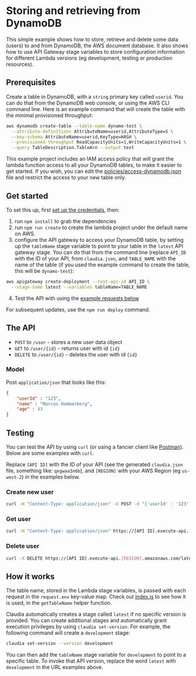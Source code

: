 # Storing and retrieving from DynamoDB 

This simple example shows how to store, retrieve and delete some data (users) to and from DynamoDB, the AWS document database. It also shows how to use API Gateway stage variables to store configuration information for different Lambda versions (eg development, testing or production resources).

## Prerequisites

Create a table in DynamoDB, with a `string` primary key called `userid`. You can do that from the DynamoDB web console, or using the AWS CLI command line. Here is an example command that will create the table with the minimal provisioned throughput:

```bash
aws dynamodb create-table --table-name dynamo-test \
  --attribute-definitions AttributeName=userid,AttributeType=S \
  --key-schema AttributeName=userid,KeyType=HASH \
  --provisioned-throughput ReadCapacityUnits=1,WriteCapacityUnits=1 \
  --query TableDescription.TableArn --output text
```

This example project includes an IAM access policy that will grant the lambda function access to all your DynamoDB tables, to make it easier to get started. If you wish, you can edit the [policies/access-dynamodb.json](policies/access-dynamodb.json) file and restrict the access to your new table only.

## Get started

To set this up, first [set up the credentials](https://github.com/claudiajs/claudia/blob/master/getting_started.md#configuring-access-credentials), then: 

1. run `npm install` to grab the dependencies
2. run `npm run create` to create the lambda project under the default name on AWS. 
3. configure the API gateway to access your DynamoDB table, by setting up the `tableName` stage variable to point to your table in the `latest` API gateway stage. You can do that from the command line (replace `API_ID` with the ID of your API, from `claudia.json`, and `TABLE_NAME` with the name of the table (if you used the example command to create the table, this will be `dynamo-test`):

  ```bash 
  aws apigateway create-deployment --rest-api-id API_ID \
    --stage-name latest --variables tableName=TABLE_NAME
  ```

4. Test the API with using the [example requests below](#testing)

For subsequent updates, use the `npm run deploy` command.

## The API

* `POST` to `/user` - stores a new user data object
* `GET` to `/user/{id}` - returns user with id `{id}`
* `DELETE` to `/user/{id}` - deletes the user with id `{id}`

### Model
Post `application/json` that looks like this: 

```json
{
    "userId" : "123",
    "name" : "Marcus Hammarberg",
    "age" : 43
}
```

## Testing

You can test the API by using `curl` (or using a fancier client like [Postman](https://www.getpostman.com/)). Below are some examples with `curl`. 

Replace `[API ID]` with the ID of your API (see the generated `claudia.json` file, something like: `qxgwaa3n6b`), and `[REGION]` with your AWS Region (eg `us-west-2`) in the examples below.

### Create new user

```bash
curl -H "Content-Type: application/json" -X POST -d "{'userId' : '123', 'name' : 'Marcus Hammarberg', 'age' : 43 }" https://[API ID].execute-api.[REGION].amazonaws.com/latest/user
```

### Get user

```bash
curl -H "Content-Type: application/json" https://[API ID].execute-api.[REGION].amazonaws.com/latest/user/123
```

### Delete user

```bash
curl -X DELETE https://[API ID].execute-api.[REGION].amazonaws.com/latest/user/123
```

## How it works


The table name, stored in the Lambda stage variables, is passed with each request in the `request.env` key-value map. Check out [index.js](index.js) to see how it is used, in the `getTableName` helper function.

Claudia automatically creates a stage called `latest` if no specific version is provided. You can create additional stages and automatically grant execution privileges by using `claudia set-version`. For example, the following command will create a `development` stage:

```bash
claudia set-version --version development
```

You can then add the `tableName` stage variable for `development` to point to a specific table. To invoke that API version, replace the word `latest` with `development` in the URL examples above.
